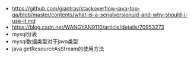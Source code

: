 * https://github.com/giantray/stackoverflow-java-top-qa/blob/master/contents/what-is-a-serialversionuid-and-why-should-i-use-it.md
* https://blog.csdn.net/WANGYAN9110/article/details/70953273
* mysql分表
* mysql数据类型对于java类型
* java getResourceAsStream的使用方法
